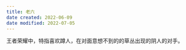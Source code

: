 ```yaml
---
title: 老六
date created: 2022-06-09
date modified: 2022-07-05
---
```

王者荣耀中，特指喜欢蹲人，在对面意想不到的的草丛出现的阴人的对手。
